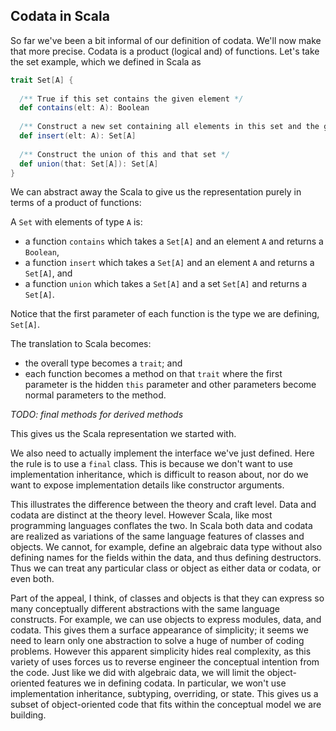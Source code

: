 ## Codata in Scala

So far we've been a bit informal of our definition of codata. We'll now make that more precise. Codata is a product (logical and) of functions. Let's take the set example, which we defined in Scala as

```scala mdoc:silent
trait Set[A] {
  
  /** True if this set contains the given element */
  def contains(elt: A): Boolean
  
  /** Construct a new set containing all elements in this set and the given element */
  def insert(elt: A): Set[A]
  
  /** Construct the union of this and that set */
  def union(that: Set[A]): Set[A]
}
```

We can abstract away the Scala to give us the representation purely in terms of a product of functions:

A `Set` with elements of type `A` is:

- a function `contains` which takes a `Set[A]` and an element `A` and returns a `Boolean`,
- a function `insert` which takes a `Set[A]` and an element `A` and returns a `Set[A]`, and
- a function `union` which takes a `Set[A]` and a set `Set[A]` and returns a `Set[A]`.

Notice that the first parameter of each function is the type we are defining, `Set[A]`.

The translation to Scala becomes:

- the overall type becomes a `trait`; and
- each function becomes a method on that `trait` where the first parameter is the hidden `this` parameter and other parameters become normal parameters to the method.

*TODO: final methods for derived methods*

This gives us the Scala representation we started with.

We also need to actually implement the interface we've just defined. Here the rule is to use a `final` class. This is because we don't want to use implementation inheritance, which is difficult to reason about, nor do we want to expose implementation details like constructor arguments.

This illustrates the difference between the theory and craft level. Data and codata are distinct at the theory level. However Scala, like most programming languages conflates the two. In Scala both data and codata are realized as variations of the same language features of classes and objects. We cannot, for example, define an algebraic data type without also defining names for the fields within the data, and thus defining destructors. Thus we can treat any particular class or object as either data or codata, or even both. 

Part of the appeal, I think, of classes and objects is that they can express so many conceptually different abstractions with the same language constructs. For example, we can use objects to express modules, data, and codata. This gives them a surface appearance of simplicity; it seems we need to learn only one abstraction to solve a huge of number of coding problems. However this apparent simplicity hides real complexity, as this variety of uses forces us to reverse engineer the conceptual intention from the code. Just like we did with algebraic data, we will limit the object-oriented features we in defining codata. In particular, we won't use implementation inheritance, subtyping, overriding, or state. This gives us a subset of object-oriented code that fits within the conceptual model we are building.
